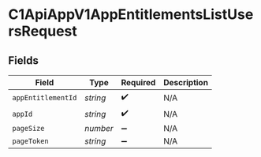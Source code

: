 # C1ApiAppV1AppEntitlementsListUsersRequest


## Fields

| Field              | Type               | Required           | Description        |
| ------------------ | ------------------ | ------------------ | ------------------ |
| `appEntitlementId` | *string*           | :heavy_check_mark: | N/A                |
| `appId`            | *string*           | :heavy_check_mark: | N/A                |
| `pageSize`         | *number*           | :heavy_minus_sign: | N/A                |
| `pageToken`        | *string*           | :heavy_minus_sign: | N/A                |